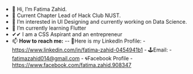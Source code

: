 - 👋 Hi, I’m Fatima Zahid.
- 🙌 Current Chapter Lead of Hack Club NUST.
- 👀 I’m interested in UI Designing and currently working on Data Science.
- 🌱 I’m currently learning Flutter 
- ✔✔ I am a CSS Aspirant and an entrepreneur
- 📫 **How to reach me:**
         -- 🧨Here is my LinkedIn Profile:
               - https://www.linkedin.com/in/fatima-zahid-0454941b1
         - 🕹Email:
               - fatimazahid014@gmail.com
         - 🌀Facebook Profile
               - https://www.facebook.com/fatima.zahid.908347
     
 
<!---
fatimazahid014/fatimazahid014 is a ✨ special ✨ repository because its `README.md` (this file) appears on your GitHub profile.
You can click the Preview link to take a look at your changes.
--->
